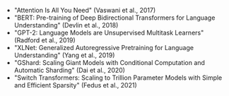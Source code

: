 * "Attention Is All You Need" (Vaswani et al., 2017)
* "BERT: Pre-training of Deep Bidirectional Transformers for Language Understanding" (Devlin et al., 2018)
* "GPT-2: Language Models are Unsupervised Multitask Learners" (Radford et al., 2019)
* "XLNet: Generalized Autoregressive Pretraining for Language Understanding" (Yang et al., 2019)
* "GShard: Scaling Giant Models with Conditional Computation and Automatic Sharding" (Dai et al., 2020)
* "Switch Transformers: Scaling to Trillion Parameter Models with Simple and Efficient Sparsity" (Fedus et al., 2021)
